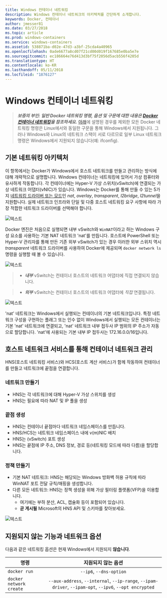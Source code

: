 ```yaml
---
title: Windows 컨테이너 네트워킹
description: Windows 컨테이너 네트워크의 아키텍처를 간단하게 소개합니다.
keywords: Docker, 컨테이너
author: jmesser81
ms.date: 03/27/2018
ms.topic: article
ms.prod: windows-containers
ms.service: windows-containers
ms.assetid: 538871ba-d02e-47d3-a3bf-25cda4a40965
ms.openlocfilehash: 0ade6677a8cd07f21cd00d019f167685e0ba5e7e
ms.sourcegitcommit: ec186664e76d413d3bf75f2056d5acb556f4205d
ms.translationtype: HT
ms.contentlocale: ko-KR
ms.lasthandoff: 05/11/2018
ms.locfileid: "1876127"
---
```

# <a name="windows-container-networking"></a>Windows 컨테이너 네트워킹
> ***보증의 부인: 일반 Docker 네트워킹 명령, 옵션 및 구문에 대한 내용은 [Docker 컨테이너 네트워킹](https://docs.docker.com/engine/userguide/networking/)을 참조하세요.*** [아래](#unsupported-features-and-network-options)에 설명된 경우를 제외한 모든 Docker 네트워킹 명령은 Linux에서와 동일한 구문을 통해 Windows에서 지원됩니다. 그러나 Windows와 Linux의 네트워크 스택이 서로 다르므로 일부 Linux 네트워크 명령은 Windows에서 지원되지 않습니다(예: ifconfig).


## <a name="basic-networking-architecture"></a>기본 네트워킹 아키텍처
이 항목에서는 Docker가 Windows에서 호스트 네트워크를 만들고 관리하는 방식에 대해 개략적으로 설명합니다. Windows 컨테이너는 네트워킹에 있어서 가상 컴퓨터와 유사하게 작동합니다. 각 컨테이너에는 Hyper-V 가상 스위치(vSwitch)에 연결되는 가상 네트워크 어댑터(vNIC)가 있습니다. Windows는 Docker를 통해 만들 수 있는 5가지 [네트워킹 드라이버 또는 모드](./network-drivers-topologies.md)인 *nat*, *overlay*, *transparent*, *l2bridge*, *l2tunnel*을 지원합니다. 실제 네트워크 인프라와 단일 및 다중 호스트 네트워킹 요구 사항에 따라 가장 적합한 네트워크 드라이버를 선택해야 합니다.


![텍스트](media/windowsnetworkstack-simple.png)


Docker 엔진은 처음으로 실행되면 내부 vSwitch와 `WinNAT`이라고 하는 Windows 구성 요소를 사용하는 기본 NAT 네트워크 'nat'를 만듭니다. 호스트에 PowerShell 또는 Hyper-V 관리자를 통해 만든 기존 외부 vSwitch가 있는 경우 이러한 외부 스위치 역시 *transparent* 네트워크 드라이버를 사용하여 Docker에 제공되며 ``docker network ls`` 명령을 실행할 때 볼 수 있습니다.  


![텍스트](media/docker-network-ls.png)


> - ***내부*** vSwitch는 컨테이너 호스트의 네트워크 어댑터에 직접 연결되지 않습니다. 

> - ***외부*** vSwitch는 컨테이너 호스트의 네트워크 어댑터에 _직접_ 연결됩니다.  


![텍스트](media/get-vmswitch.png)


'nat' 네트워크는 Windows에서 실행되는 컨테이너의 기본 네트워크입니다. 특정 네트워크 구성을 구현하는 플래그 또는 인수 없이 Windows에서 실행되는 모든 컨테이너는 기본 'nat' 네트워크에 연결되고, 'nat' 네트워크 내부 접두사 IP 범위의 IP 주소가 자동으로 할당합니다. 'nat'에 사용되는 기본 내부 IP 접두사는 172.16.0.0/16입니다. 


## <a name="container-network-management-with-host-network-service"></a>호스트 네트워크 서비스를 통해 컨테이너 네트워크 관리

HNS(호스트 네트워킹 서비스)와 HCS(호스트 계산 서비스)가 함께 작동하여 컨테이너를 만들고 네트워크에 끝점을 연결합니다.

### <a name="network-creation"></a>네트워크 만들기
  - HNS는 각 네트워크에 대해 Hyper-V 가상 스위치를 생성
  - HNS는 필요에 따라 NAT 및 IP 풀을 생성

### <a name="endpoint-creation"></a>끝점 생성
  - HNS는 컨테이너 끝점마다 네트워크 네임스페이스를 만듭니다.
  - HNS/HCS는 네트워크 네임스페이스 내에 v(m)NIC 배치
  - HNS는 (vSwitch) 포트 생성
  - HNS는 끝점에 IP 주소, DNS 정보, 경로 등(네트워킹 모드에 따라 다름)을 할당합니다.

### <a name="policy-creation"></a>정책 만들기
  - 기본 NAT 네트워크: HNS는 해당되는 Windows 방화벽 허용 규칙에 따라 WinNAT 포트 전달 규칙/매핑을 생성합니다.
  - 다른 모든 네트워크: HNS는 정책 생성을 위해 가상 필터링 플랫폼(VFP)을 이용합니다.
    - 여기에는 부하 분산, ACL, 캡슐화 등이 포함되어 있습니다.
    - **곧 게시될** Microsoft의 HNS API 및 스키마를 찾아보세요.


![텍스트](media/HNS-Management-Stack.png)


 ## <a name="unsupported-features-and-network-options"></a>지원되지 않는 기능과 네트워크 옵션
 다음과 같은 네트워킹 옵션은 현재 Windows에서 지원되지 **않습니다**.

 | 명령        | 지원되지 않는 옵션   |
 | ---------------|:--------------------:|
 | ``docker run``|   ``--ip6``, ``--dns-option`` |
 | ``docker network create``| ``--aux-address``, ``--internal``, ``--ip-range``, ``--ipam-driver``, ``--ipam-opt``, ``--ipv6``, ``--opt encrypted`` |
